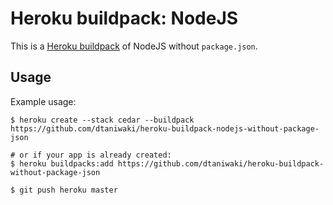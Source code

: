 Heroku buildpack: NodeJS
=======================

This is a [Heroku buildpack](http://devcenter.heroku.com/articles/buildpacks) of NodeJS without `package.json`.

Usage
-----

Example usage:

```shell
$ heroku create --stack cedar --buildpack https://github.com/dtaniwaki/heroku-buildpack-nodejs-without-package-json

# or if your app is already created:
$ heroku buildpacks:add https://github.com/dtaniwaki/heroku-buildpack-without-package-json

$ git push heroku master
```
